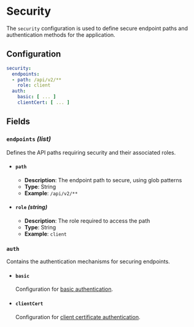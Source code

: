 # Security <Badge type="tip" text="All Agents" />

The `security` configuration is used to define secure endpoint paths and authentication methods for
the application.

## Configuration

```yaml
security:
  endpoints:
  - path: /api/v2/**
    role: client
  auth:
    basic: [ ... ]
    clientCert: [ ... ]
```

## Fields

### `endpoints` _(list)_

Defines the API paths requiring security and their associated roles.

* #### `path`
  * **Description**: The endpoint path to secure, using glob patterns
  * **Type**: String
  * **Example**: `/api/v2/**`

* #### `role` *(string)*
  * **Description**: The role required to access the path
  * **Type**: String
  * **Example**: `client`

### `auth`

Contains the authentication mechanisms for securing endpoints.

* #### `basic`
  Configuration for [basic authentication](./security/basic).
* #### `clientCert`
  Configuration for [client certificate authentication](./security/client-certs).
